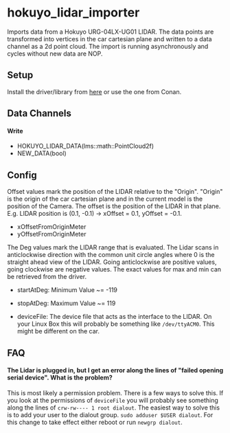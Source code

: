 # hokuyo_lidar_importer
Imports data from a Hokuyo URG-04LX-UG01 LIDAR. The data points are transformed into vertices in the car cartesian plane and written to a data channel as a 2d point cloud. The import is running asynchronously and cycles without new data are NOP.

## Setup
Install the driver/library from [here](https://sourceforge.net/projects/urgnetwork/) or use the one from Conan.

## Data Channels
#### Write
- HOKUYO_LIDAR_DATA(lms::math::PointCloud2f)
- NEW_DATA(bool)

## Config
Offset values mark the position of the LIDAR relative to the "Origin". "Origin" is the origin of the car cartesian plane and in the current model is the position of the Camera. The offset is the position of the LIDAR in that plane. E.g. LIDAR position is (0.1, -0.1) -> xOffset = 0.1, yOffset = -0.1.
- xOffsetFromOriginMeter
- yOffsetFromOriginMeter

The Deg values mark the LIDAR range that is evaluated. The Lidar scans in anticlockwise direction with the common unit circle angles where 0 is the straight ahead view of the LIDAR. Going anticlockwise are positive values, going clockwise are negative values. The exact values for max and min can be retrieved from the driver.
- startAtDeg: Minimum Value ~= -119
- stopAtDeg: Maximum Value ~= 119

- deviceFile: The device file that acts as the interface to the LIDAR. On your Linux Box this will probably be something like `/dev/ttyACM0`. This might be different on the car.

## FAQ

#### The Lidar is plugged in, but I get an error along the lines of "failed opening serial device". What is the problem?

This is most likely a permission problem. There is a few ways to solve this. If you look at the permissions of `deviceFile` you will probably see something along the lines of `crw-rw---- 1 root dialout`. The easiest way to solve this is to add your user to the dialout group. `sudo adduser $USER dialout`. For this change to take effect either reboot or run `newgrp dialout`.
